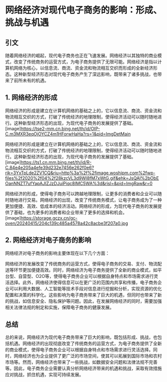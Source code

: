 # 网络经济对现代电子商务的影响：形成、挑战与机遇

## 引文

随着网络经济的崛起，现代电子商务也正在飞速发展。网络经济以其独特的商业模式，改变了传统商务的运营方式，为电子商务提供了无限可能。网络经济是指以计算机网络为核心，以信息流、商流、资金流和物流相互交织而形成的全新经济形态。这种新型经济形态对现代电子商务产生了深远影响，既带来了诸多挑战，也带来了前所未有的机遇。

## 1. 网络经济的形成
网络经济的形成是建立在计算机网络的基础之上的，它以信息流、商流、资金流和物流相互交织的方式，打破了传统经济的地理限制，使得经济活动可以随时随地进行。这种新型经济形态的出现，为现代电子商务的发展提供了基础。[image]https://tse2-mm.cn.bing.net/th/id/OIP-C.m3MXR3eqOjOYCZ4m1HForwHaHa?rs=1&pid=ImgDetMain

网络经济的形成是建立在计算机网络的基础之上的，它以信息流、商流、资金流和物流相互交织的方式，打破了传统经济的地理限制，使得经济活动可以随时随地进行。这种新型经济形态的出现，为现代电子商务的发展提供了基础。[image]https://ts1.cn.mm.bing.net/th/id/R-C.84e4e205a4efe39d232e7456e262f0e6?rik=3YxTpLde2ZV1CQ&riu=http%3a%2f%2fimage.woshipm.com%2fwp-files%2f2020%2f04%2f28kzcVL3d9Wl8fM7xWtG.gif&ehk=JsQAl%2bObEOanNNZT7ufYapAJIZJzDJuiPiqc8IMC5WA%3d&risl=&pid=ImgRaw&r=0

网络经济的形成，使得电子商务可以跨越地理限制，让更多的消费者和企业可以随时随地进行交易。网络经济的出现，改变了传统商务模式，让电子商务成为了一种更加便捷、高效、低成本的经济活动。网络经济的形成，为现代电子商务的发展提供了基础，也为更多的消费者和企业带来了更多的选择和机会。[image]https://storage.gczx.cn/gc-oven/20240415/204c139c485a4578a42c8acbe3f207a0.jpg

## 2. 网络经济对电子商务的影响
网络经济对电子商务的影响主要体现在以下几个方面：

网络经济的发展改变了传统商务的运营方式，使得电子商务的交易、支付、物流配送等环节更加便捷高效。同时，网络经济为电子商务提供了全新的商业模式，如平台型、自营型、O2O等，使得电子商务企业可以根据自身特点和市场需求进行灵活选择。此外，网络经济使得信息可以在更广泛的范围内共享和传播，电子商务企业可以利用大数据、人工智能等技术手段对信息进行挖掘和分析，实现资源的优化配置和决策的科学化。这些影响为电子商务带来了巨大的机遇，但同时也带来了新的挑战，如信息安全、隐私保护等问题。因此，在发展网络经济的同时，需要加强相关法律法规的制定和实施，保障电子商务的健康发展。

## 总结

总的来说，网络经济为现代电子商务带来了巨大的影响，既包括形成、挑战，也包括机遇。网络经济的出现彻底改变了传统商务的运营方式，为电子商务提供了全新的商业模式，使得电子商务企业可以根据自身特点和市场需求进行灵活选择。同时，网络经济也为企业提供了更广泛的市场空间，使其可以拓展到国际市场和农村市场等。然而，网络经济也带来了一些挑战，如数据安全问题和法律法规不完善等。因此，电子商务企业需要认真分析网络经济带来的机遇和挑战，采取有效措施应对挑战，抓住机遇，实现可持续发展。